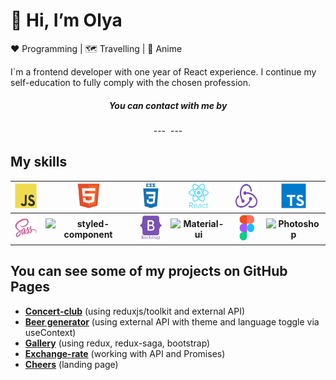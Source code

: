 # 👋 Hi, I’m Olya

:heart: Programming | :world_map: Travelling | :dragon: Anime 

<div>I`m a frontend developer with one year of React experience. I continue my self-education to fully comply with the chosen profession.</div>

<div align="center">
  <h5>You can contact with me by </h5>
<a href="https://www.linkedin.com/in/olga-sitnikova-a331a3230/" target="_blank"><img align="center" src="https://www.svgrepo.com/show/37273/linkedin.svg" alt="" height="40" /></a> --- 
<a href="mailto:sitnikova.olga.v@outlook.com" target="_blank" ><img align="center" src="https://www.svgrepo.com/show/258730/email-mail.svg" alt="" height="40" /></a> --- 
<a href="https://t.me/olga_sitnikova" target="_blank"><img align="center" src="https://cdn.worldvectorlogo.com/logos/telegram-1.svg" alt="" height="40" /></a>
</div>
  
  
## My skills
<div align="center">
<table>
  <tr>
    <th><img src="https://github.com/devicons/devicon/blob/master/icons/javascript/javascript-original.svg" title="JavaScript" alt="JavaScript" width="40" height="40"/></th>
    <th><img src="https://github.com/devicons/devicon/blob/master/icons/html5/html5-original.svg" title="HTML5" alt="HTML" width="40" height="40"/></th>
    <th><img src="https://github.com/devicons/devicon/blob/master/icons/css3/css3-plain-wordmark.svg"  title="CSS3" alt="CSS" width="40" height="40"/></th>
    <th><img src="https://github.com/devicons/devicon/blob/master/icons/react/react-original-wordmark.svg" title="React" alt="React" width="40" height="40"/></th>
    <th><img src="https://github.com/devicons/devicon/blob/master/icons/redux/redux-original.svg" title="Redux" alt="Redux" width="40" height="40"/></th>
    <th><img src="https://github.com/devicons/devicon/blob/master/icons/typescript/typescript-original.svg" title="TypeScript " alt="TypeScript" width="40" height="40"/></th>
  </tr>
  <tr>
    <th><img src="https://raw.githubusercontent.com/devicons/devicon/master/icons/sass/sass-original.svg" title="SASS" alt="SASS" width="40" height="40"/></th>
    <th><img src="https://alley.co/wp-content/uploads/2021/01/atom.png" title="styled-component" alt="styled-component" width="40" height="40"/></th>
    <th><img src="https://raw.githubusercontent.com/devicons/devicon/master/icons/bootstrap/bootstrap-plain-wordmark.svg" title="Bootstrap" alt="Bootstrap" width="40" height="40"/></th>
    <th><img src="https://v4.material-ui.com/static/logo.png" title="Material-ui" alt="Material-ui" width="40" height="40"/></th>
    <th><img src="https://raw.githubusercontent.com/devicons/devicon/master/icons/figma/figma-original.svg" title="Figma" alt="Figma" width="40" height="40"/></th>
    <th><img src="https://upload.wikimedia.org/wikipedia/commons/thumb/a/af/Adobe_Photoshop_CC_icon.svg/512px-Adobe_Photoshop_CC_icon.svg.png" title="Photoshop " alt="Photoshop" width="40" height="40"/></th>
  </tr>
</table>
</div>

## You can see some of my projects on GitHub Pages

- <a href="https://olyathecute.github.io/Concert-club/" target="_blank">**Concert-club**</a> (using reduxjs/toolkit and external API)
- <a href="https://olyathecute.github.io/Beer-generator/" target="_blank">**Beer generator**</a> (using external API with theme and language toggle via useContext)
- <a href="https://olyathecute.github.io/Gallery/" target="_blank">**Gallery**</a> (using redux, redux-saga, bootstrap)
- <a href="https://olyathecute.github.io/Exchange-rate/" target="_blank">**Exchange-rate**</a> (working with API and Promises)
- <a href="https://olyathecute.github.io/Cheers/" target="_blank">**Cheers**</a> (landing page)




